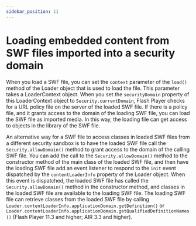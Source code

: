 ```yaml
---
sidebar_position: 11
---
```


# Loading embedded content from SWF files imported into a security domain

When you load a SWF file, you can set the `context` parameter of the `load()`
method of the Loader object that is used to load the file. This parameter takes
a LoaderContext object. When you set the `securityDomain` property of this
LoaderContext object to `Security.currentDomain`, Flash Player checks for a URL
policy file on the server of the loaded SWF file. If there is a policy file, and
it grants access to the domain of the loading SWF file, you can load the SWF
file as imported media. In this way, the loading file can get access to objects
in the library of the SWF file.

An alternative way for a SWF file to access classes in loaded SWF files from a
different security sandbox is to have the loaded SWF file call the
`Security.allowDomain()` method to grant access to the domain of the calling SWF
file. You can add the call to the `Security.allowDomain()` method to the
constructor method of the main class of the loaded SWF file, and then have the
loading SWF file add an event listener to respond to the `init` event dispatched
by the `contentLoaderInfo` property of the Loader object. When this event is
dispatched, the loaded SWF file has called the `Security.allowDomain()` method
in the constructor method, and classes in the loaded SWF file are available to
the loading SWF file. The loading SWF file can retrieve classes from the loaded
SWF file by calling `Loader.contentLoaderInfo.applicationDomain.getDefinition()`
or `Loader.contentLoaderInfo.applicationDomain.getQualifiedDefinitionNames()`
(Flash Player 11.3 and higher; AIR 3.3 and higher).
